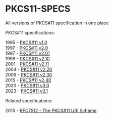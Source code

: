 PKCS11-SPECS
============

All versions of PKCS#11 specification in one place

PKCS#11 specifications:

1995 - [PKCS#11 v1.0](v1.0)  
1997 - [PKCS#11 v2.0](v2.0_DRAFT)  
1997 - [PKCS#11 v2.01](v2.01)  
1999 - [PKCS#11 v2.10](v2.10)  
2001 - [PKCS#11 v2.11](v2.11)  
2004 - [PKCS#11 v2.20](v2.20)  
2009 - [PKCS#11 v2.30](v2.30_DRAFT)  
2015 - [PKCS#11 v2.40](v2.40)  
2020 - [PKCS#11 v3.0](v3.0)  
2023 - [PKCS#11 v3.1](v3.1)  

Related specifications:

2015 - [RFC7512 - The PKCS#11 URI Scheme](RELATED/RFC7512)  
